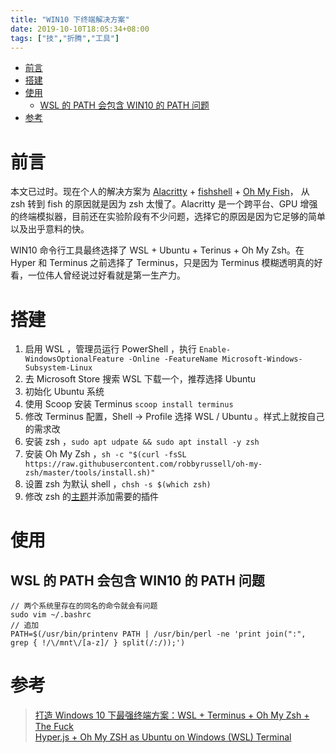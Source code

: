 ```yaml
---
title: "WIN10 下终端解决方案"
date: 2019-10-10T18:05:34+08:00
tags: ["技","折腾","工具"]
---
```


<!-- vim-markdown-toc GitLab -->

* [前言](#前言)
* [搭建](#搭建)
* [使用](#使用)
  * [WSL 的 PATH 会包含 WIN10 的 PATH 问题](#wsl-的-path-会包含-win10-的-path-问题)
* [参考](#参考)

<!-- vim-markdown-toc -->

# 前言

本文已过时。现在个人的解决方案为 [Alacritty](https://github.com/alacritty/alacritty) + [fishshell](https://fishshell.com/) + [Oh My Fish](https://github.com/oh-my-fish/oh-my-fish)， 从 zsh 转到 fish 的原因就是因为 zsh 太慢了。Alacritty 是一个跨平台、GPU 增强的终端模拟器，目前还在实验阶段有不少问题，选择它的原因是因为它足够的简单以及出乎意料的快。

WIN10 命令行工具最终选择了 WSL + Ubuntu + Terinus + Oh My Zsh。在 Hyper 和 Terminus 之前选择了 Terminus，只是因为 Terminus 模糊透明真的好看，一位伟人曾经说过好看就是第一生产力。

# 搭建

1. 启用 WSL ，管理员运行 PowerShell ，执行 `Enable-WindowsOptionalFeature -Online -FeatureName Microsoft-Windows-Subsystem-Linux`
2. 去 Microsoft Store 搜索 WSL 下载一个，推荐选择 Ubuntu
3. 初始化 Ubuntu 系统
4. 使用 Scoop 安装 Terminus `scoop install terminus`
5. 修改 Terminus 配置，Shell -> Profile 选择 WSL / Ubuntu 。样式上就按自己的需求改
6. 安装 zsh ，`sudo apt udpate && sudo apt install -y zsh`
7. 安装 Oh My Zsh ，`sh -c "$(curl -fsSL https://raw.githubusercontent.com/robbyrussell/oh-my-zsh/master/tools/install.sh)"`
8. 设置 zsh 为默认 shell ，`chsh -s $(which zsh)`
9. 修改 zsh 的[主题](https://github.com/robbyrussell/oh-my-zsh/wiki/themes)并添加需要的插件

# 使用
## WSL 的 PATH 会包含 WIN10 的 PATH 问题
```
// 两个系统里存在的同名的命令就会有问题
sudo vim ~/.bashrc
// 追加
PATH=$(/usr/bin/printenv PATH | /usr/bin/perl -ne 'print join(":", grep { !/\/mnt\/[a-z]/ } split(/:/));')
```

# 参考

> [打造 Windows 10 下最强终端方案：WSL + Terminus + Oh My Zsh + The Fuck](https://p3terx.com/archives/the-strongest-terminal-solution-under-windows-10.html#E5AE89E8A385WSL)  
> [Hyper.js + Oh My ZSH as Ubuntu on Windows (WSL) Terminal](https://medium.com/@ssharizal/hyper-js-oh-my-zsh-as-ubuntu-on-windows-wsl-terminal-8bf577cdbd97)
